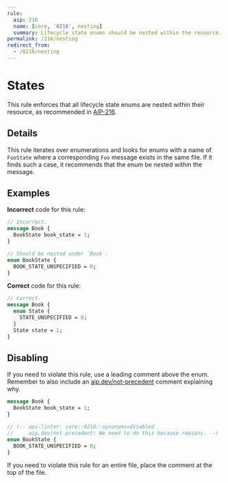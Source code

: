 ```yaml
---
rule:
  aip: 216
  name: [core, '0216', nesting]
  summary: Lifecycle state enums should be nested within the resource.
permalink: /216/nesting
redirect_from:
  - /0216/nesting
---
```


# States

This rule enforces that all lifecycle state enums are nested within their
resource, as recommended in [AIP-216][].

## Details

This rule iterates over enumerations and looks for enums with a name of
`FooState` where a corresponding `Foo` message exists in the same file. If it
finds such a case, it recommends that the enum be nested within the message.

## Examples

**Incorrect** code for this rule:

```proto
// Incorrect.
message Book {
  BookState book_state = 1;
}

// Should be nested under `Book`.
enum BookState {
  BOOK_STATE_UNSPECIFIED = 0;
}
```

**Correct** code for this rule:

```proto
// Correct.
message Book {
  enum State {
    STATE_UNSPECIFIED = 0;
  }
  State state = 1;
}
```

## Disabling

If you need to violate this rule, use a leading comment above the enum.
Remember to also include an [aip.dev/not-precedent][] comment explaining why.

```proto
message Book {
  BookState book_state = 1;
}

// (-- api-linter: core::0216::synonyms=disabled
//     aip.dev/not-precedent: We need to do this because reasons. --)
enum BookState {
  BOOK_STATE_UNSPECIFIED = 0;
}
```

If you need to violate this rule for an entire file, place the comment at the
top of the file.

[aip-216]: https://aip.dev/216
[aip.dev/not-precedent]: https://aip.dev/not-precedent
